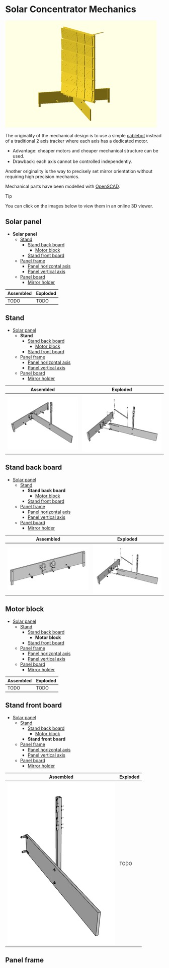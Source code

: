 # Solar Concentrator Mechanics

![Solar panel animation](generated/solar_panel.gif)

The originality of the mechanical design is to use a simple [cablebot](https://en.wikipedia.org/wiki/Cable_robots) instead
of a traditional 2 axis tracker where each axis has a dedicated motor.
* Advantage: cheaper motors and cheaper mechanical structure can be used.
* Drawback: each axis cannot be controlled independently.

Another originality is the way to precisely set mirror orientation without
requiring high precision mechanics.

Mechanical parts have been modelled with [OpenSCAD](https://openscad.org/).

> [!TIP]
> You can click on the images below to view them in an online 3D viewer.

## Solar panel

- __Solar panel__
    - [Stand](#stand)
        - [Stand back board](#stand-back-board)
            - [Motor block](#motor-block)
        - [Stand front board](#stand-front-board)
    - [Panel frame](#panel-frame)
        - [Panel horizontal axis](#panel-horizontal-axis)
        - [Panel vertical axis](#panel-vertical-axis)
    - [Panel board](#panel-board)
        - [Mirror holder](#mirror-holder)

| Assembled | Exploded |
| --------- | -------- |
| TODO | TODO |

## Stand

- [Solar panel](#solar-panel)
    - __Stand__
        - [Stand back board](#stand-back-board)
            - [Motor block](#motor-block)
        - [Stand front board](#stand-front-board)
    - [Panel frame](#panel-frame)
        - [Panel horizontal axis](#panel-horizontal-axis)
        - [Panel vertical axis](#panel-vertical-axis)
    - [Panel board](#panel-board)
        - [Mirror holder](#mirror-holder)

| Assembled | Exploded |
| --------- | -------- |
| ![Stand](generated/stand.png) | ![Stand](generated/stand_exploded.png) |

## Stand back board

- [Solar panel](#solar-panel)
    - [Stand](#stand)
        - __Stand back board__
            - [Motor block](#motor-block)
        - [Stand front board](#stand-front-board)
    - [Panel frame](#panel-frame)
        - [Panel horizontal axis](#panel-horizontal-axis)
        - [Panel vertical axis](#panel-vertical-axis)
    - [Panel board](#panel-board)
        - [Mirror holder](#mirror-holder)

| Assembled | Exploded |
| --------- | -------- |
| [![Stand back board](generated/stand_back_board.png)](https://remipch.github.io/test_website/view_3d.html?model=stand_back_board) | ![Stand](generated/stand_exploded.png) |

## Motor block

- [Solar panel](#solar-panel)
    - [Stand](#stand)
        - [Stand back board](#stand-back-board)
            - __Motor block__
        - [Stand front board](#stand-front-board)
    - [Panel frame](#panel-frame)
        - [Panel horizontal axis](#panel-horizontal-axis)
        - [Panel vertical axis](#panel-vertical-axis)
    - [Panel board](#panel-board)
        - [Mirror holder](#mirror-holder)

| Assembled | Exploded |
| --------- | -------- |
| TODO | TODO |

## Stand front board

- [Solar panel](#solar-panel)
    - [Stand](#stand)
        - [Stand back board](#stand-back-board)
            - [Motor block](#motor-block)
        - __Stand front board__
    - [Panel frame](#panel-frame)
        - [Panel horizontal axis](#panel-horizontal-axis)
        - [Panel vertical axis](#panel-vertical-axis)
    - [Panel board](#panel-board)
        - [Mirror holder](#mirror-holder)

| Assembled | Exploded |
| --------- | -------- |
| ![Stand front board](generated/stand_front_board.png) | TODO |

## Panel frame
